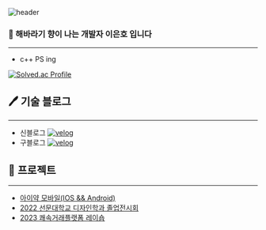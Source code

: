 ![header](https://capsule-render.vercel.app/api?type=waving&height=200&text=be%20engineer&fontAlign=50&fontAlignY=40&color=gradient)
### 🌹 해바라기 향이 나는 개발자 **이은호** 입니다
***
- c++ PS ing

[![Solved.ac Profile](http://mazassumnida.wtf/api/v2/generate_badge?boj=gorma00)](https://solved.ac/gorma00/)

## 🖊 ️기술 블로그
***
- 신블로그
<a href="https://velog.io/@gorma2000" target="_blank"><img alt="velog" src="https://img.shields.io/badge/-velog-20C997?&style=flat-square&logo=velog&logoColor=white"/></a>
- 구블로그
<a href="https://velog.io/@gorma00" target="_blank"><img alt="velog" src="https://img.shields.io/badge/-velog-20C997?&style=flat-square&logo=velog&logoColor=white"/></a>

## 🎁 프로젝트
***
- [아이약 모바일(IOS && Android)](https://apps.apple.com/kr/app/%EC%95%84%EC%9D%B4%EC%95%BD-%EC%89%BD%EA%B3%A0-%ED%8E%B8%ED%95%9C-%EC%95%BD-%EA%B4%80%EB%A6%AC-%EC%95%8C%EB%A6%BC-%ED%98%88%EB%8B%B9-%EC%95%BD%EC%82%AC-%EA%B4%80%EB%A6%AC/id6467175742)
- [2022 선문대학교 디자인학과 졸업전시회](https://smd2022.com/)
- [2023 쾌속거래플랫폼 레이숍](https://github.com/AsanHO/rayshop)

